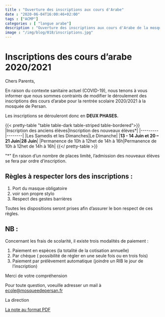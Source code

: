 ```yaml
---
title : "Ouverture des inscriptions aux cours d'Arabe"
date : "2020-06-04T16:00:46+02:00"
tags : ["ACMP"]
categories : [ "langue arabe"]
description : "Ouverture des inscriptions aux cours d'Arabe de la mosquée de Persan, dates dans précisés dans la page"
image : "/img/blog/018/inscriptions.jpg"
---
```


# Inscriptions des cours d’arabe 2020/2021

Chers Parents,

En raison du contexte sanitaire actuel (COVID-19), nous tenons à vous informer que nous
sommes contraints de modifier le déroulement des inscriptions des cours d’arabe pour la
rentrée scolaire 2020/2021 à la mosquée de Persan.

Les inscriptions se dérouleront donc en **DEUX PHASES.**

{{< pretty-table "table table-dark table-striped table-bordered">}}
|Inscription des anciens élèves|Inscription des nouveaux élèves*|
|---------|--------|
|Les Samedis et les Dimanches|Le Dimanche|
|**13 - 14 Juin et 20 – 21 Juin**|**28 Juin**|
|Permanence de 10h à 12het de 14h à 16h|Permanence de 10h à 12het de 14h à 16h|
{{</ pretty-table >}}

"*" En raison d’un nombre de places limité, l’admission des nouveaux élèves se fera par ordre d’inscription.

## Règles à respecter lors des inscriptions :


1. Port du masque obligatoire
2. voir son propre stylo
3. Respect des gestes barrières

Toutes les dispositions seront prises afin d’assurer le bon respect de ces règles.

## NB :

Concernant les frais de scolarité, il existe trois modalités de paiement :
1. Paiement en espèces (la totalité de la cotisation annuelle)
2. Par chèque ( possibilité de régler en une seule fois ou en trois fois)
3. Paiement par prélèvement automatique (joindre un RIB le jour de l’inscription)

Merci de votre compréhension

Pour toute question, voeuille adresser un mail à [ecole@mosqueedepersan.fr](mailto:ecole@mosqueedepersan.fr)

La direction

[La note au format PDF](/pdf/Inscriptions-cours-arabe-2020-2021.pdf)
